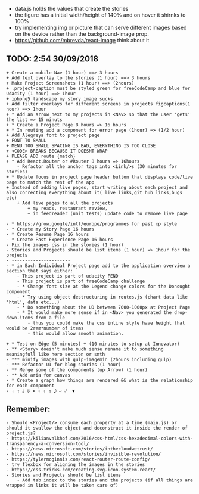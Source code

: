 * data.js holds the values that create the stories
* the figure has a initial width/height of 140% and on hover it shirnks to 100% 
* try implementing img or picture that can serve different images based on the device rather than the background-image prop.
* https://github.com/mbrevda/react-image think about it

## TODO: 2:54 30/09/2018
    + Create a mobile Nav (1 hour) ==> 3 hours
    + Add text overlay to the stories (1 hour) ==> 3 hours
    + Make Project Screenshots (1 hour) ==> (2hours)
    + .project-caption must be styled green for freeCodeCamp and blue for Udacity (1 hour) ==> 1hour
    + iphone5 landscape my story image sucks
    + Add filter overlays for different screens in projects figcaptions(1 hour) ==> 1hour
    + * Add an arrow next to my projects in <Nav> so that the user 'gets' the list => 15 minuts
    + * Create a Project Page 8 hours => 16 hours
    + * In routing add a component for error page (1hour) => (1/2 hour)
    + Add Alegreya font to project page
    + FONT TO SMALL
    + MENU TOO SMALL SPACING IS BAD, EVERYTHING IS TOO CLOSE
    + <CODE> BREAKS BECAUSE IT DOESNT WRAP
    + PLEASE ADD route {match}
    + * Add React.Router or #Router 8 hours => 16hours
        - Refactor all the anchor tags into <Link/>s (30 minutes for stories)
    + * Update focus in project page header button that displays code/live page to match the rest of the app
    + Instead of adding live pages, start writing about each project and also correcting everything about it( live links,git hub links,bugs etc)
        + Add live pages to all the projects
            + my reads, restaurant review,
            + in feedreader (unit tests) update code to remove live page
    
    - * https://grow.google/intl/europe/programmes for past xp style
    - * Create my Story Page 16 hours
    - * Create Resume Page 16 hours
    - * Create Past Experience Page 16 hours  
    - Fix the images css in the stories (1 hour)
    - Stories and Projects should be list items (1 hour) => 1hour for the projects
    - ----------------------
    - * in Each Individual Project page add to the application overview a section that says either:
        - This project is part of udacity FEND
        - This project is part of freeCodeCamp challenge
        - * Change font size at the Legend change colors for the Donought component
        - * Try using object destructuring in routes.js (chart data like 'html', data etc...)
        - * Do something about the UD between 7000-1000px at Project Page
        - * It would make more sense if in <Nav> you generated the drop-down-items from a file
            - thus you could make the css inline style have height that would be 2rem*number of items
            - this would allow smooth animation.

    + * Test on Edge (5 minutes) + (10 minutes to setup at Innovator)
    - ** <Story> doesn't make much sense rename it to something meaningfull like hero section or smth
    - *** minify images with gulp-imagemin (2hours including gulp)
    - *** Refactor UI for blog stories (1 hour)
    - ** Merge some of the components (up Arrow) (1 hour)
    - ** Add aria for canvas
    - * Create a graph how things are rendered && what is the relationship for each component
    - ⇣ ↧ ⤓ ⤋ ⬍ ⇩ ⇓ ↴ ⤸ ⤶ ⤦  ▼ 

## Remember:
    - Should <Project/> consume each property at a time (main.js) or should it swallow the object and deconstruct it inside the render of project.js?
    - https://kilianvalkhof.com/2016/css-html/css-hexadecimal-colors-with-transparency-a-conversion-tool/
    - https://news.microsoft.com/stories/inthecloudwetrust/
    - https://news.microsoft.com/stories/invisible-revolution/
    - https://tylermcginnis.com/react-router-route-config/
    - try flexbox for aligning the images in the stories
    - https://css-tricks.com/creating-svg-icon-system-react/
    - Stories and Projects should be list items
        - Add tab index to the stories and the projects (if all things are wrapped in links it will be taken care of)